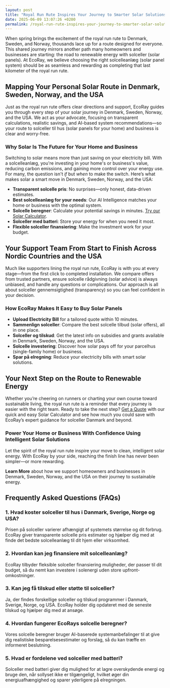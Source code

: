 ```yaml
---
layout: post
title: "Royal Run Rute Inspires Your Journey to Smarter Solar Solutions"
date: 2025-06-09 13:07:26 +0200
permalink: /royal-run-rute-inspires-your-journey-to-smarter-solar-solutions/
---
```

When spring brings the excitement of the royal run rute to Denmark, Sweden, and Norway, thousands lace up for a route designed for everyone. This shared journey mirrors another path many homeowners and businesses are starting: the road to renewable energy with solceller (solar panels). At EcoRay, we believe choosing the right solcelleanlæg (solar panel system) should be as seamless and rewarding as completing that last kilometer of the royal run rute.

## Mapping Your Personal Solar Route in Denmark, Sweden, Norway, and the USA

Just as the royal run rute offers clear directions and support, EcoRay guides you through every step of your solar journey in Denmark, Sweden, Norway, and the USA. We act as your advocate, focusing on transparent calculations, realistic savings, and AI-based system recommendations—so your route to solceller til hus (solar panels for your home) and business is clear and worry-free.

### Why Solar Is The Future for Your Home and Business

Switching to solar means more than just saving on your electricity bill. With a solcelleanlæg, you're investing in your home's or business's value, reducing carbon emissions, and gaining more control over your energy use. For many, the question isn't *if* but *when* to make the switch. Here’s what makes solar a smart move in Denmark, Sweden, Norway, and the USA:

- **Transparent solcelle pris**: No surprises—only honest, data-driven estimates.
- **Best solcelleanlæg for your needs**: Our AI Intelligence matches your home or business with the optimal system.
- **Solcelle beregner**: Calculate your potential savings in minutes. [Try our Solar Calculator](https://ecoray.dk/en/calculator).
- **Solceller med batteri**: Store your energy for when you need it most.
- **Flexible solceller finansiering**: Make the investment work for your budget.

## Your Support Team From Start to Finish Across Nordic Countries and the USA

Much like supporters lining the royal run rute, EcoRay is with you at every stage—from the first click to completed installation. We compare offers from trusted partners, ensure solcelle rådgivning (solar advice) is always unbiased, and handle any questions or complications. Our approach is all about solceller gennemsigtighed (transparency) so you can feel confident in your decision.

### How EcoRay Makes It Easy to Buy Solar Panels

- **Upload Electricity Bill** for a tailored quote within 10 minutes.
- **Sammenlign solceller**: Compare the best solcelle tilbud (solar offers), all in one place.
- **Solceller og tilskud**: Get the latest info on subsidies and grants available in Denmark, Sweden, Norway, and the USA.
- **Solcelle investering**: Discover how solar pays off for your parcelhus (single-family home) or business.
- **Spar på elregning**: Reduce your electricity bills with smart solar solutions.

## Your Next Step on the Route to Renewable Energy

Whether you’re cheering on runners or charting your own course toward sustainable living, the royal run rute is a reminder that every journey is easier with the right team. Ready to take the next step? [Get a Quote](https://ecoray.dk/en/calculator) with our quick and easy Solar Calculator and see how much you could save with EcoRay’s expert guidance for solceller Danmark and beyond.

### Power Your Home or Business With Confidence Using Intelligent Solar Solutions

Let the spirit of the royal run rute inspire your move to clean, intelligent solar energy. With EcoRay by your side, reaching the finish line has never been simpler—or more rewarding. 

**Learn More** about how we support homeowners and businesses in Denmark, Sweden, Norway, and the USA on their journey to sustainable energy.

## Frequently Asked Questions (FAQs)

### 1. Hvad koster solceller til hus i Danmark, Sverige, Norge og USA?  
Prisen på solceller varierer afhængigt af systemets størrelse og dit forbrug. EcoRay giver transparente solcelle pris estimater og hjælper dig med at finde det bedste solcelleanlæg til dit hjem eller virksomhed.

### 2. Hvordan kan jeg finansiere mit solcelleanlæg?  
EcoRay tilbyder fleksible solceller finansiering muligheder, der passer til dit budget, så du nemt kan investere i solenergi uden store upfront-omkostninger.

### 3. Kan jeg få tilskud eller støtte til solceller?  
Ja, der findes forskellige solceller og tilskud programmer i Danmark, Sverige, Norge, og USA. EcoRay holder dig opdateret med de seneste tilskud og hjælper dig med at ansøge.

### 4. Hvordan fungerer EcoRays solcelle beregner?  
Vores solcelle beregner bruger AI-baserede systemanbefalinger til at give dig realistiske besparelsesestimater og forslag, så du kan træffe en informeret beslutning.

### 5. Hvad er fordelene ved solceller med batteri?  
Solceller med batteri giver dig mulighed for at lagre overskydende energi og bruge den, når sollyset ikke er tilgængeligt, hvilket øger din energiuafhængighed og sparer yderligere på elregningen.

<script type="application/ld+json">
{
  "@context": "https://schema.org",
  "@type": "BlogPosting",
  "headline": "Royal Run Rute Inspires Your Journey to Smarter Solar Solutions",
  "description": "EcoRay guides homeowners and businesses in Denmark, Sweden, Norway, and the USA through the journey of adopting solar panels with transparent pricing, AI-based recommendations, and seamless support.",
  "author": {
    "@type": "Person",
    "name": "EcoRay"
  },
  "publisher": {
    "@type": "Person",
    "name": "EcoRay"
  },
  "url": "https://ecoray.dk/en/blog/royal-run-rute-inspires-solar-solutions",
  "mainEntityOfPage": "https://ecoray.dk/en/blog/royal-run-rute-inspires-solar-solutions",
  "datePublished": "2024-06-01",
  "dateModified": "2024-06-01",
  "inLanguage": "en",
  "keywords": "solceller, solcelleanlæg, solceller til hus, solcelle pris, køb solceller, bedste solcelleanlæg, solcelle beregner, solceller med batteri, solceller finansiering, hvad koster solceller, solcelle tilbud, solceller og tilskud, solcelle investering, solceller parcelhus, spar på elregning, solcelle rådgivning, sammenlign solceller, solceller 2025, solceller Danmark, solceller gennemsigtighed, B2C, lead generation, solar, automation, AI Intelligence, AI, intelligent solar",
  "articleSection": [
    "Mapping Your Personal Solar Route in Denmark, Sweden, Norway, and the USA",
    "Why Solar Is The Future for Your Home and Business",
    "Your Support Team From Start to Finish Across Nordic Countries and the USA",
    "Your Next Step on the Route to Renewable Energy"
  ]
}
</script>

<script type="application/ld+json">
{
  "@context": "https://schema.org",
  "@type": "FAQPage",
  "mainEntity": [
    {
      "@type": "Question",
      "name": "Hvad koster solceller til hus i Danmark, Sverige, Norge og USA?",
      "acceptedAnswer": {
        "@type": "Answer",
        "text": "Prisen på solceller varierer afhængigt af systemets størrelse og dit forbrug. EcoRay giver transparente solcelle pris estimater og hjælper dig med at finde det bedste solcelleanlæg til dit hjem eller virksomhed."
      }
    },
    {
      "@type": "Question",
      "name": "Hvordan kan jeg finansiere mit solcelleanlæg?",
      "acceptedAnswer": {
        "@type": "Answer",
        "text": "EcoRay tilbyder fleksible solceller finansiering muligheder, der passer til dit budget, så du nemt kan investere i solenergi uden store upfront-omkostninger."
      }
    },
    {
      "@type": "Question",
      "name": "Kan jeg få tilskud eller støtte til solceller?",
      "acceptedAnswer": {
        "@type": "Answer",
        "text": "Ja, der findes forskellige solceller og tilskud programmer i Danmark, Sverige, Norge, og USA. EcoRay holder dig opdateret med de seneste tilskud og hjælper dig med at ansøge."
      }
    },
    {
      "@type": "Question",
      "name": "Hvordan fungerer EcoRays solcelle beregner?",
      "acceptedAnswer": {
        "@type": "Answer",
        "text": "Vores solcelle beregner bruger AI-baserede systemanbefalinger til at give dig realistiske besparelsesestimater og forslag, så du kan træffe en informeret beslutning."
      }
    },
    {
      "@type": "Question",
      "name": "Hvad er fordelene ved solceller med batteri?",
      "acceptedAnswer": {
        "@type": "Answer",
        "text": "Solceller med batteri giver dig mulighed for at lagre overskydende energi og bruge den, når sollyset ikke er tilgængeligt, hvilket øger din energiuafhængighed og sparer yderligere på elregningen."
      }
    }
  ]
}
</script>